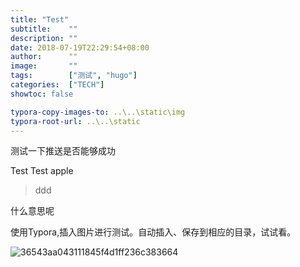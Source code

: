 ```yaml
---
title: "Test"
subtitle:    ""
description: ""
date: 2018-07-19T22:29:54+08:00
author:      ""
image:       ""
tags:        ["测试", "hugo"]
categories:  ["TECH"]
showtoc: false 

typora-copy-images-to: ..\..\static\img
typora-root-url: ..\..\static
---
```

测试一下推送是否能够成功 

Test
Test
apple
>ddd

什么意思呢

使用Typora,插入图片进行测试。自动插入、保存到相应的目录，试试看。

![36543aa043111845f4d1ff236c383664](/img/36543aa043111845f4d1ff236c383664.jpg)